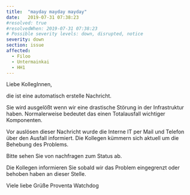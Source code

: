 ```yaml
---
title:  "mayday mayday mayday"
date:   2019-07-31 07:38:23
#resolved: true
#resolvedWhen: 2019-07-31 07:38:23
# Possible severity levels: down, disrupted, notice
severity: down
section: issue
affected:
  - Filoo
  - Untermainkai
  - HH1
---
```


Liebe KollegInnen,

die ist eine automatisch erstelle Nachricht.

Sie wird ausgelößt wenn wir eine drastische Störung in der Infrastruktur haben.
Normalerweise bedeutet das einen Totalausfall wichtiger Komponenten.

Vor auslösen dieser Nachricht wurde die Interne IT per Mail und Telefon über den Ausfall informiert.
Die Kollegen kümmern sich aktuell um die Behebung des Problems.

Bitte sehen Sie von nachfragen zum Status ab.

Die Kollegen informieren Sie sobald wir das Problem eingegrenzt oder behoben haben an dieser Stelle.

Viele liebe Grüße
Proventa Watchdog
